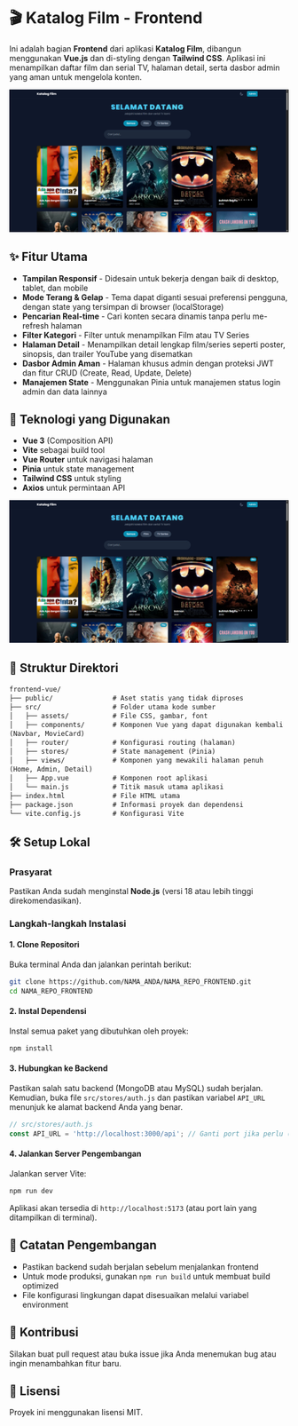 # 🎬 Katalog Film - Frontend

Ini adalah bagian **Frontend** dari aplikasi **Katalog Film**, dibangun menggunakan **Vue.js** dan di-styling dengan **Tailwind CSS**. Aplikasi ini menampilkan daftar film dan serial TV, halaman detail, serta dasbor admin yang aman untuk mengelola konten.

<p align="center">
  <img src="public/image.png" alt="Katalog Film"/>
</p>

## ✨ Fitur Utama

- **Tampilan Responsif** - Didesain untuk bekerja dengan baik di desktop, tablet, dan mobile
- **Mode Terang & Gelap** - Tema dapat diganti sesuai preferensi pengguna, dengan state yang tersimpan di browser (localStorage)
- **Pencarian Real-time** - Cari konten secara dinamis tanpa perlu me-refresh halaman
- **Filter Kategori** - Filter untuk menampilkan Film atau TV Series
- **Halaman Detail** - Menampilkan detail lengkap film/series seperti poster, sinopsis, dan trailer YouTube yang disematkan
- **Dasbor Admin Aman** - Halaman khusus admin dengan proteksi JWT dan fitur CRUD (Create, Read, Update, Delete)
- **Manajemen State** - Menggunakan Pinia untuk manajemen status login admin dan data lainnya

## 🚀 Teknologi yang Digunakan

- **Vue 3** (Composition API)
- **Vite** sebagai build tool
- **Vue Router** untuk navigasi halaman
- **Pinia** untuk state management
- **Tailwind CSS** untuk styling
- **Axios** untuk permintaan API

<p align="center">
  <img src="public/image.png" alt="Katalog Film"/>
</p>

## 📂 Struktur Direktori

```
frontend-vue/
├── public/               # Aset statis yang tidak diproses
├── src/                  # Folder utama kode sumber
│   ├── assets/           # File CSS, gambar, font
│   ├── components/       # Komponen Vue yang dapat digunakan kembali (Navbar, MovieCard)
│   ├── router/           # Konfigurasi routing (halaman)
│   ├── stores/           # State management (Pinia)
│   ├── views/            # Komponen yang mewakili halaman penuh (Home, Admin, Detail)
│   ├── App.vue           # Komponen root aplikasi
│   └── main.js           # Titik masuk utama aplikasi
├── index.html            # File HTML utama
├── package.json          # Informasi proyek dan dependensi
└── vite.config.js        # Konfigurasi Vite
```

## 🛠️ Setup Lokal

### Prasyarat

Pastikan Anda sudah menginstal **Node.js** (versi 18 atau lebih tinggi direkomendasikan).

### Langkah-langkah Instalasi

#### 1. Clone Repositori

Buka terminal Anda dan jalankan perintah berikut:

```bash
git clone https://github.com/NAMA_ANDA/NAMA_REPO_FRONTEND.git
cd NAMA_REPO_FRONTEND
```

#### 2. Instal Dependensi

Instal semua paket yang dibutuhkan oleh proyek:

```bash
npm install
```

#### 3. Hubungkan ke Backend

Pastikan salah satu backend (MongoDB atau MySQL) sudah berjalan. Kemudian, buka file `src/stores/auth.js` dan pastikan variabel `API_URL` menunjuk ke alamat backend Anda yang benar.

```javascript
// src/stores/auth.js
const API_URL = 'http://localhost:3000/api'; // Ganti port jika perlu (misal: 3001 untuk MySQL)
```

#### 4. Jalankan Server Pengembangan

Jalankan server Vite:

```bash
npm run dev
```

Aplikasi akan tersedia di `http://localhost:5173` (atau port lain yang ditampilkan di terminal).

## 📝 Catatan Pengembangan

- Pastikan backend sudah berjalan sebelum menjalankan frontend
- Untuk mode produksi, gunakan `npm run build` untuk membuat build optimized
- File konfigurasi lingkungan dapat disesuaikan melalui variabel environment

## 🤝 Kontribusi

Silakan buat pull request atau buka issue jika Anda menemukan bug atau ingin menambahkan fitur baru.

## 📄 Lisensi

Proyek ini menggunakan lisensi MIT.